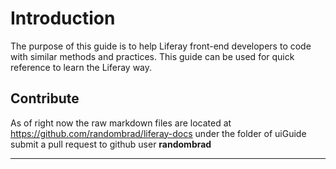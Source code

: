 # Introduction

The purpose of this guide is to help Liferay front-end developers to code with similar methods and practices. This guide can be used for quick reference to learn the Liferay way.

## Contribute
As of right now the raw markdown files are located at <https://github.com/randombrad/liferay-docs> under the folder of uiGuide submit a pull request to github user **randombrad**

---------------------


